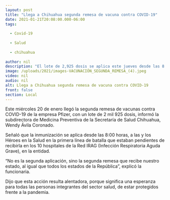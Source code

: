 ```yaml
---
layout: post
title: "Llega a Chihuahua segunda remesa de vacuna contra COVID-19"
date: 2021-01-21T20:08:00.000-06:00
tags:
  
  - Covid-19
  
  - Salud
  
  - chihuahua
  
author: nil
description: "El lote de 2,925 dosis se aplica este jueves desde las 8:00 al personal de salud en la primera línea de batalla en la pandemia"
image: /uploads/2021/images-VACUNACIÓN_SEGUNDA_REMESA_(4).jpeg
video: nil
audio: nil
alt: Llega a Chihuahua segunda remesa de vacuna contra COVID-19
front: false
section: Local
---
```


Este miércoles 20 de enero llegó la segunda remesa de vacunas contra COVID-19 de la empresa Pfizer, con un lote de 2 mil 925 dosis, informó la subdirectora de Medicina Preventiva de la Secretaría de Salud Chihuahua, Wendy Ávila Coronado.

 

Señaló que la inmunización se aplica desde las 8:00 horas, a las y los Héroes en la Salud en la primera línea de batalla que estaban pendientes de recibirla en los 10 hospitales de la Red IRAG (Infección Respiratoria Aguda Grave), en la entidad.

 

“No es la segunda aplicación, sino la segunda remesa que recibe nuestro estado, al igual que todos los estados de la República”, explicó la funcionaria.

 

Dijo que esta acción resulta alentadora, porque significa una esperanza para todas las personas integrantes del sector salud, de estar protegidos frente a la pandemia.